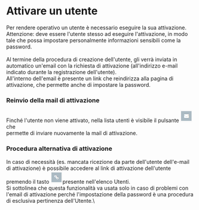 # Attivare un utente

Per rendere operativo un utente è necessario eseguire la sua attivazione. Attenzione: deve essere l'utente stesso ad eseguire l'attivazione, in modo tale che possa impostare personalmente informazioni sensibili come la password.\
\
Al termine della procedura di creazione dell'utente, gli verrà inviata in automatico un'email con la richiesta di attivazione (all'indirizzo e-mail indicato durante la registrazione dell'utente).\
All'interno dell'email è presente un link che reindirizza alla pagina di attivazione, che permette anche di impostare la password.

### Reinvio della mail di attivazione

Finché l'utente non viene attivato, nella lista utenti è visibile il pulsante <img src="../../.gitbook/assets/image (21).png" alt="" data-size="original"> che\
permette di inviare nuovamente la mail di attivazione.

### Procedura alternativa di attivazione

In caso di necessità (es. mancata ricezione da parte dell'utente dell'e-mail di attivazione) è possibile accedere al link di attivazione dell'utente premendo il tasto <img src="../../.gitbook/assets/tasto-di-attivazione.PNG" alt="" data-size="original">presente nell'elenco Utenti.\
Si sottolinea che questa funzionalità va usata solo in caso di problemi con l'email di attivazione perché l'impostazione della password è una procedura di esclusiva pertinenza dell'Utente.\
